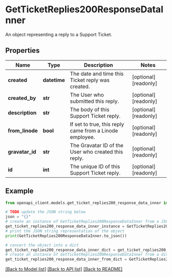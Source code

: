 # GetTicketReplies200ResponseDataInner

An object representing a reply to a Support Ticket.

## Properties

Name | Type | Description | Notes
------------ | ------------- | ------------- | -------------
**created** | **datetime** | The date and time this Ticket reply was created. | [optional] [readonly] 
**created_by** | **str** | The User who submitted this reply. | [optional] [readonly] 
**description** | **str** | The body of this Support Ticket reply. | [optional] [readonly] 
**from_linode** | **bool** | If set to true, this reply came from a Linode employee. | [optional] [readonly] 
**gravatar_id** | **str** | The Gravatar ID of the User who created this reply. | [optional] [readonly] 
**id** | **int** | The unique ID of this Support Ticket reply. | [optional] [readonly] 

## Example

```python
from openapi_client.models.get_ticket_replies200_response_data_inner import GetTicketReplies200ResponseDataInner

# TODO update the JSON string below
json = "{}"
# create an instance of GetTicketReplies200ResponseDataInner from a JSON string
get_ticket_replies200_response_data_inner_instance = GetTicketReplies200ResponseDataInner.from_json(json)
# print the JSON string representation of the object
print(GetTicketReplies200ResponseDataInner.to_json())

# convert the object into a dict
get_ticket_replies200_response_data_inner_dict = get_ticket_replies200_response_data_inner_instance.to_dict()
# create an instance of GetTicketReplies200ResponseDataInner from a dict
get_ticket_replies200_response_data_inner_from_dict = GetTicketReplies200ResponseDataInner.from_dict(get_ticket_replies200_response_data_inner_dict)
```
[[Back to Model list]](../README.md#documentation-for-models) [[Back to API list]](../README.md#documentation-for-api-endpoints) [[Back to README]](../README.md)


